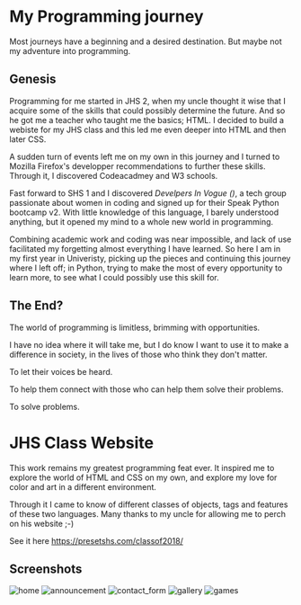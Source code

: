 
# My Programming journey

Most journeys have a beginning and a desired destination. But maybe not my adventure into programming.
## Genesis

Programming for me started in JHS 2, when my uncle thought it wise that I acquire some of the skills that could possibly determine the future. And so he got me a teacher who taught me the basics; HTML. 
I decided to build a webiste for my JHS class and this led me even deeper into HTML and then later CSS.

A sudden turn of events left me on my own in this journey and I turned to Mozilla Firefox's developper recommendations to further these skills. Through it, I discovered Codeacadmey and W3 schools. 

Fast forward to SHS 1 and I discovered *Develpers In Vogue (</div>)*, a tech group passionate about women in coding and signed up for their Speak Python bootcamp v2. With little knowledge of this language, I barely understood anything, but it opened my mind to a whole new world in programming. 

Combining academic work and coding was near impossible, and lack of use facilitated my forgetting almost everything I have learned. So here I am in my first year in Univeristy, picking up the pieces and continuing this journey where I left off; in Python, trying to make the most of every opportunity to learn more, to see what I could possibly use this skill for.

## The End?

The world of programming is limitless, brimming with opportunities. 

I have no idea where it will take me, but I do know I want to use it to make a difference in society, in the lives of those who think they don't matter. 

To let their voices be heard.

To help them connect with those who can help them solve their problems. 



To solve problems.




# JHS Class Website 

This work remains my greatest programming feat ever. 
It inspired me to explore the world of HTML and CSS on my own, and explore my love for color and art in a different environment.

Through it I came to know of different classes of objects, tags and features of these two languages.
Many thanks to my uncle for allowing me to perch on his website ;-)

See it here https://presetshs.com/classof2018/


## Screenshots

![home](https://user-images.githubusercontent.com/99098947/155430626-8f1487fd-c8f2-4e41-955a-c1f5a6e946e1.png)
![announcement](https://user-images.githubusercontent.com/99098947/155430633-ad7992b6-28f4-49d3-9f86-6763c0dcd009.png)
![contact_form](https://user-images.githubusercontent.com/99098947/155430637-31e94b9a-0a52-4e92-aa19-7bd225fddd00.png)
![gallery](https://user-images.githubusercontent.com/99098947/155430640-e737e5be-d9c3-4d42-8f4c-41953bc2201a.png)
![games](https://user-images.githubusercontent.com/99098947/155430645-a82120e3-68d1-4cab-9cc3-4783c6f05283.png)

